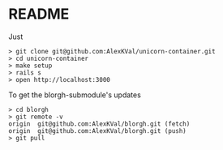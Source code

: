 # README

Just
```
> git clone git@github.com:AlexKVal/unicorn-container.git
> cd unicorn-container
> make setup
> rails s
> open http://localhost:3000
```

To get the blorgh-submodule's updates
```
> cd blorgh
> git remote -v
origin	git@github.com:AlexKVal/blorgh.git (fetch)
origin	git@github.com:AlexKVal/blorgh.git (push)
> git pull
```
